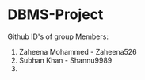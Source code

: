 # DBMS-Project

Github ID's of group Members:
1. Zaheena Mohammed - Zaheena526
2. Subhan Khan - Shannu9989
3. 
